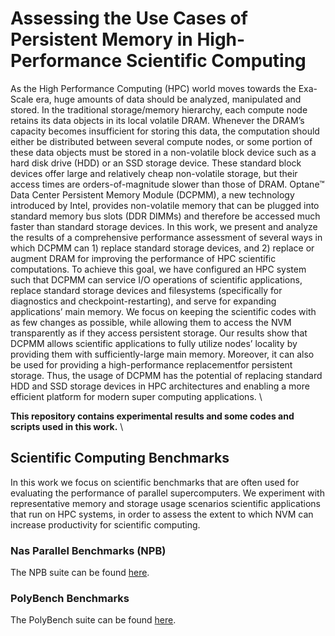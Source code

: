 # Assessing the Use Cases of Persistent Memory in High-Performance Scientific Computing
As the High Performance Computing (HPC) world moves towards the Exa-Scale era, huge amounts of data should be analyzed, manipulated and stored. In  the traditional storage/memory hierarchy, each compute node retains its data objects in its local volatile DRAM. Whenever the DRAM’s capacity becomes insufficient for storing this data, the computation should either be distributed between several compute nodes, or some portion of these data  objects must be stored in a non-volatile block device such as a hard disk drive (HDD) or an SSD storage device. These standard block devices offer  large and relatively cheap non-volatile storage, but their access times are orders-of-magnitude slower than those of DRAM. Optane™  Data Center Persistent Memory Module (DCPMM), a new technology introduced by Intel, provides non-volatile memory that can be plugged into standard memory bus  slots (DDR DIMMs) and therefore be accessed much faster than standard storage devices. In this work, we present and analyze the results of a comprehensive performance assessment of several ways in which DCPMM can 1) replace standard storage devices, and 2) replace or augment DRAM for  improving the performance of HPC scientific computations. To achieve this goal, we have configured an HPC system such that DCPMM can service I/O operations of scientific applications, replace standard storage devices and filesystems (specifically for diagnostics and checkpoint-restarting), and  serve for expanding applications’ main memory. We focus on keeping the scientific codes with as few changes as possible, while allowing them to access the NVM transparently as if they access persistent storage. Our results show that DCPMM allows scientific applications to fully utilize nodes’ locality by providing them with sufficiently-large main memory. Moreover, it can also be used for providing a high-performance replacementfor persistent storage. Thus, the usage of DCPMM has the potential of replacing standard HDD and SSD storage devices in HPC architectures and enabling a more efficient platform for modern super computing applications. \\

**This repository contains experimental results and some codes and scripts used in this work.** \\
## Scientific Computing Benchmarks
In this work we focus on scientific benchmarks that are often used for evaluating the performance of parallel supercomputers. We experiment with representative memory and storage usage scenarios scientific applications that run on HPC systems, in order to assess the extent to which NVM can increase productivity for scientific computing.

### Nas Parallel Benchmarks (NPB)
The NPB suite can be found [here](https://www.nas.nasa.gov/software/npb.html).

### PolyBench Benchmarks
The PolyBench suite can be found [here](https://web.cse.ohio-state.edu/~pouchet.2/software/polybench).
